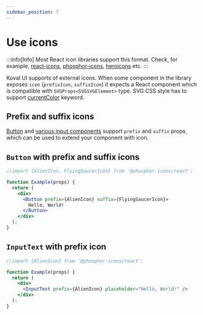 ```yaml
---
sidebar_position: 7
---
```


# Use icons

:::info[Info]
Most React icon libraries support this format. Check, for example,
[react-icons](https://www.npmjs.com/package/react-icons),
[phosphor-icons](https://github.com/phosphor-icons/react),
[heroicons](https://heroicons.com/) etc.
:::

Koval UI supports of external icons. When some component in the library exposes `icon` (`prefixIcon`, `suffixIcon`) it expects a React component which is compatible with `SVGProps<SVGSVGElement>` type. SVG CSS style has to support [currentColor](https://developer.mozilla.org/en-US/docs/Web/CSS/color_value#currentcolor_keyword) keyword.

## Prefix and suffix icons

[Button](https://morewings.github.io/koval-ui/?path=/docs/components-button--docs) and [various input components](https://koval.support/inputs/inputs) support `prefix` and `suffix` props, which can be used to extend your component with icon.

## `Button` with prefix and suffix icons

```jsx live
//import {AlienIcon, FlyingSaucerIcon} from '@phosphor-icons/react';

function Example(props) {
  return (
    <div>
      <Button prefix={AlienIcon} suffix={FlyingSaucerIcon}>
        Hello, World!
      </Button>
    </div>
  );
}
```

## `InputText` with prefix icon

```jsx live
//import {AlienIcon} from '@phosphor-icons/react';

function Example(props) {
  return (
    <div>
      <InputText prefix={AlienIcon} placeholder="Hello, World!" />
    </div>
  );
}
```

